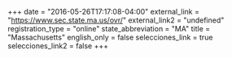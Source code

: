 +++
date = "2016-05-26T17:17:08-04:00"
external_link = "https://www.sec.state.ma.us/ovr/"
external_link2 = "undefined"
registration_type = "online"
state_abbreviation = "MA"
title = "Massachusetts"
english_only = false 
selecciones_link = true
selecciones_link2 = false
+++
